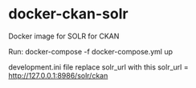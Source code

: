 # docker-ckan-solr
Docker image for SOLR for CKAN

Run: docker-compose -f docker-compose.yml up

development.ini file replace solr_url with this solr_url = http://127.0.0.1:8986/solr/ckan
